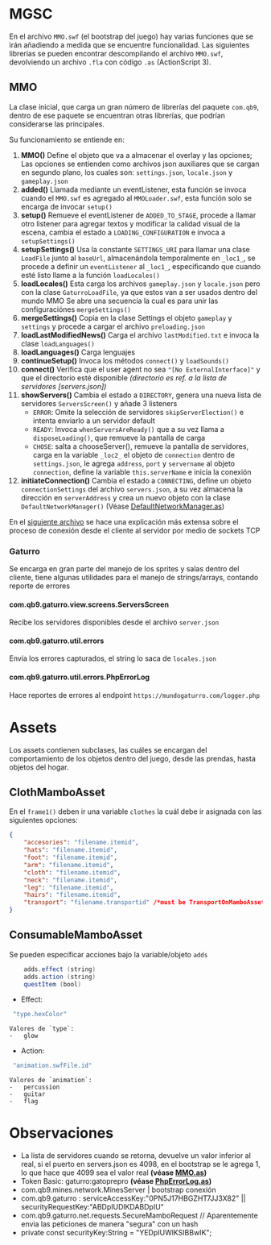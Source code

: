 # MGSC
En el archivo `MMO.swf` (el bootstrap del juego) hay varias funciones que se irán añadiendo a medida que se encuentre funcionalidad.
Las siguientes librerías se pueden encontrar descompilando el archivo `MMO.swf`, devolviendo un archivo `.fla` con código `.as` (ActionScript 3).
## MMO
La clase inicial, que carga un gran número de librerías del paquete `com.qb9`, dentro de ese paquete se encuentran otras librerías, que podrían considerarse las principales.

Su funcionamiento se entiende en:
1. **MMO()**
	Define el objeto que va a almacenar el overlay y las opciones; Las opciones se entienden como archivos json auxiliares que se cargan en segundo plano, los cuales son: `settings.json`, `locale.json` y `gameplay.json`
2. **added()**
	Llamada mediante un eventListener, esta función se invoca cuando el `MMO.swf` es agregado al `MMOLoader.swf`, esta función solo se encarga de invocar `setup()`
3. **setup()**
	Remueve el eventListener de `ADDED_TO_STAGE`, procede a llamar otro listener para agregar textos y modificar la calidad visual de la escena, cambia el estado a `LOADING_CONFIGURATION` e invoca a `setupSettings()`
4. **setupSettings()**
	Usa la constante `SETTINGS_URI` para llamar una clase `LoadFile` junto al `baseUrl`, almacenándola temporalmente en `_loc1_`, se procede a definir un `eventListener` al `_loc1_`, especificando que cuando esté listo llame a la función `loadLocales()`
5. **loadLocales()**
	Esta carga los archivos `gameplay.json` y `locale.json` pero con la clase `GaturroLoadFile`, ya que estos van a ser usados dentro del mundo MMO
	Se abre una secuencia la cual es para unir las configuraciónes `mergeSettings()`
6. **mergeSettings()**
	Copia en la clase Settings el objeto `gameplay` y `settings` y procede a cargar el archivo `preloading.json`
7. **loadLastModifiedNews()**
	Carga el archivo `lastModified.txt` e invoca la clase `loadLanguages()`
8. **loadLanguages()**
	Carga lenguajes
9. **continueSetup()**
	Invoca los métodos `connect()` y `loadSounds()`
10. **connect()**
	Verifica que el user agent no sea `"[No ExternalInterface]"` y que el directorio esté disponible *(directorio es ref. a la lista de servidores [servers.json])*
11. **showServers()**
	Cambia el estado a `DIRECTORY`, genera una nueva lista de servidores `ServersScreen()` y añade 3 listeners
	- `ERROR`: Omite la selección de servidores `skipServerElection()` e intenta enviarlo a un servidor default
	- `READY`: Invoca `whenServersAreReady()` que a su vez llama a `disposeLoading()`, que remueve la pantalla de carga
	- `CHOSE`: salta a chooseServer(), remueve la pantalla de servidores, carga en la variable `_loc2_` el objeto de `connection` dentro de `settings.json`, le agrega `address`, `port` y `servername` al objeto `connection`, define la variable `this.serverName` e inicia la conexión
12. **initiateConnection()**
	Cambia el estado a `CONNECTING`, define un objeto `connectionSettings` del archivo `servers.json`, a su vez almacena la dirección en `serverAddress` y crea un nuevo objeto con la clase `DefaultNetworkManager()`  (Véase [DefaultNetworkManager.as])

En el [siguiente archivo](CONNECTION.md) se hace una explicación más extensa sobre el proceso de conexión desde el cliente al servidor por medio de sockets TCP
### Gaturro
Se encarga en gran parte del manejo de los sprites y salas dentro del cliente, tiene algunas utilidades para el manejo de strings/arrays, contando reporte de errores
#### com.qb9.gaturro.view.screens.ServersScreen
Recibe los servidores disponibles desde el archivo `server.json`
#### com.qb9.gaturro.util.errors
Envía los errores capturados, el string lo saca de `locales.json`
#### com.qb9.gaturro.util.errors.PhpErrorLog
Hace reportes de errores al endpoint `https://mundogaturro.com/logger.php`
# Assets
Los assets contienen subclases, las cuáles se encargan del comportamiento de los objetos dentro del juego, desde las prendas, hasta objetos del hogar.
## ClothMamboAsset
En el `frame1()` deben ir una variable `clothes` la cuál debe ir asignada con las siguientes opciones:

```json
{
    "accesories": "filename.itemid",
    "hats": "filename.itemid",
    "foot": "filename.itemid",
    "arm": "filename.itemid",
    "cloth": "filename.itemid",
    "neck": "filename.itemid",
    "leg": "filename.itemid",
    "hairs": "filename.itemid",
    "transport": "filename.transportid" /*must be TransportOnMamboAsset*/
}
```
## ConsumableMamboAsset
Se pueden especificar acciones bajo la variable/objeto `adds`

```actionscript
	adds.effect (string)
	adds.action (string)
	questItem (bool)
```
* Effect:
```actionscript
 "type.hexColor"
```
	Valores de `type`:
	-	glow
	
* Action:
```actionscript
 "animation.swfFile.id"
```
	Valores de `animation`:
	-	percussion
	-	guitar
	-	flag

# Observaciones
- La lista de servidores cuando se retorna, devuelve un valor inferior al real, si el puerto en servers.json es 4098, en el bootstrap se le agrega 1, lo que hace que 4099 sea el valor real **(véase [MMO.as])**
- Token Basic: gaturro:gatoprepro **(véase [PhpErrorLog.as])**
- com.qb9.mines.network.MinesServer | bootstrap conexión
- com.qb9.gaturro : serviceAccessKey:"0PN5J17HBGZHT7JJ3X82" || securityRequestKey:"ABDpIUDlKDABDpIU"
- com.qb9.gaturro.net.requests.SecureMamboRequest // Aparentemente envia las peticiones de manera "segura" con un hash
- private const securityKey:String = "YEDpIUWlKSIBBwIK"; 

[MMO.as]: https://github.com/nikitacontreras/mgsc/blob/main/MMO.as#L507 "MMO.as"
[PhpErrorLog.as]: https://github.com/nikitacontreras/mgsc/blob/main/com/qb9/gaturro/util/errors/PhpErrorLog.as#L85 "PhpErrorLog.as"
[DefaultNetworkManager.as]: https://github.com/nikitacontreras/mgsc/blob/main/com/qb9/mambo/net/manager/DefaultNetworkManager.as "DefaultNetworkManager.as"

